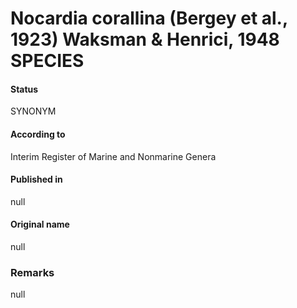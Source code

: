 # Nocardia corallina (Bergey et al., 1923) Waksman & Henrici, 1948 SPECIES

#### Status
SYNONYM

#### According to
Interim Register of Marine and Nonmarine Genera

#### Published in
null

#### Original name
null

### Remarks
null